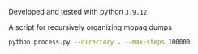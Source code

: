 Developed and tested with python `3.9.12`

A script for recursively organizing mopaq dumps

```bash
python process.py --directory . --max-steps 100000
```
